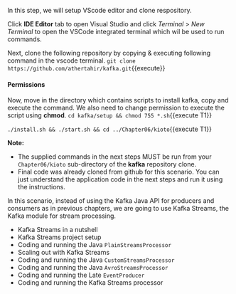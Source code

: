 In this step, we will setup VScode editor and clone respository.

Click **IDE Editor** tab to open Visual Studio and click _Terminal_ > _New Terminal_ to open the VSCode integrated terminal which wil be used to run commands.

Next, clone the following repository by copying & executing following command in the vscode terminal.
`git clone https://github.com/athertahir/kafka.git`{{execute}}

#### Permissions
Now, move in the directory which contains scripts to install kafka, copy and execute the command. We also need to change permission to execute the script using **chmod**.
`cd kafka/setup && chmod 755 *.sh`{{execute T1}} 

`./install.sh && ./start.sh && cd ../Chapter06/kioto`{{execute T1}} 

**Note:**
- The supplied commands in the next steps MUST be run from your `Chapter06/kioto` sub-directory of the **kafka** repository clone.
- Final code was already cloned from github for this scenario. You can just understand the application code in the next steps and run it using the instructions.


In this scenario, instead of using the Kafka Java API for producers and consumers as in previous chapters, we are going to use Kafka Streams, the Kafka module for stream processing.

- Kafka Streams in a nutshell
- Kafka Streams project setup
- Coding and running the Java `PlainStreamsProcessor`
- Scaling out with Kafka Streams
- Coding and running the Java `CustomStreamsProcessor`
- Coding and running the Java `AvroStreamsProcessor`
- Coding and running the Late `EventProducer`
- Coding and running the Kafka Streams processor
